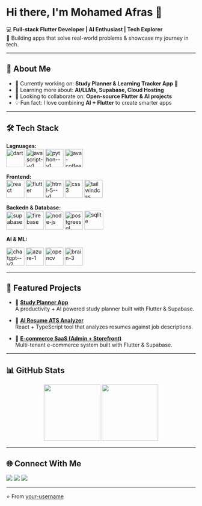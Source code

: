 # Hi there, I'm Mohamed Afras 👋

💻 **Full-stack Flutter Developer | AI Enthusiast | Tech Explorer**  
🚀 Building apps that solve real-world problems & showcase my journey in tech.  

---

## 🚀 About Me
- 🔭 Currently working on: **Study Planner & Learning Tracker App** 📘  
- 🌱 Learning more about: **AI/LLMs, Supabase, Cloud Hosting**  
- 👯 Looking to collaborate on: **Open-source Flutter & AI projects**  
- 💡 Fun fact: I love combining **AI + Flutter** to create smarter apps  

---

## 🛠️ Tech Stack
**Lagnuages:**  
<img width="48" height="48" src="https://img.icons8.com/color/48/dart.png" alt="dart"/>  <img width="48" height="48" src="https://img.icons8.com/color/48/javascript--v1.png" alt="javascript--v1"/> <img width="48" height="48" src="https://img.icons8.com/color/48/python--v1.png" alt="python--v1"/> <img width="48" height="48" src="https://img.icons8.com/color/48/java-coffee-cup-logo--v1.png" alt="java-coffee-cup-logo--v1"/>

**Frontend:**  
<img width="48" height="48" src="https://img.icons8.com/officel/80/react.png" alt="react"/> <img width="48" height="48" src="https://img.icons8.com/color/48/flutter.png" alt="flutter"/> <img width="48" height="48" src="https://img.icons8.com/color/48/html-5--v1.png" alt="html-5--v1"/> <img width="48" height="48" src="https://img.icons8.com/color/48/css3.png" alt="css3"/> <img width="48" height="48" src="https://img.icons8.com/color/48/tailwindcss.png" alt="tailwindcss"/>

**Backedn & Database:**  
<img width="48" height="48" src="https://img.icons8.com/fluency/48/supabase.png" alt="supabase"/> <img width="48" height="48" src="https://img.icons8.com/color/48/firebase.png" alt="firebase"/> <img width="48" height="48" src="https://img.icons8.com/fluency/48/node-js.png" alt="node-js"/> <img width="48" height="48" src="https://img.icons8.com/color/48/postgreesql.png" alt="postgreesql"/> <img width="50" height="50" src="https://img.icons8.com/ios/50/sqlite.png" alt="sqlite"/>

**AI & ML:**

<img width="48" height="48" src="https://img.icons8.com/fluency/48/chatgpt--v2.png" alt="chatgpt--v2"/> <img width="48" height="48" src="https://img.icons8.com/fluency/48/azure-1.png" alt="azure-1"/> <img width="48" height="48" src="https://img.icons8.com/color/48/opencv.png" alt="opencv"/> <img width="48" height="48" src="https://img.icons8.com/color/48/brain-3.png" alt="brain-3"/>

---

## 📌 Featured Projects
- 📘 [**Study Planner App**](https://github.com/your-username/study-planner)  
  A productivity + AI powered study planner built with Flutter & Supabase.  

- 🤖 [**AI Resume ATS Analyzer**](https://github.com/your-username/AI-Resume-Analyzer)  
  React + TypeScript tool that analyzes resumes against job descriptions.  

- 🛒 [**E-commerce SaaS (Admin + Storefront)**](https://github.com/your-username/ecommerce-saas)  
  Multi-tenant e-commerce system built with Flutter & Supabase.  

---

## 📊 GitHub Stats
<p align="center">
  <img src="https://github-readme-stats.vercel.app/api?username=your-username&show_icons=true&theme=tokyonight" height="150" />
  <img src="https://github-readme-stats.vercel.app/api/top-langs/?username=your-username&layout=compact&theme=tokyonight" height="150" />
</p>

---

## 🌐 Connect With Me
<p align="left">
  <a href="https://linkedin.com/in/your-linkedin" target="_blank"><img src="https://img.shields.io/badge/LinkedIn-blue?logo=linkedin&logoColor=white" /></a>
  <a href="mailto:your-email@gmail.com"><img src="https://img.shields.io/badge/Email-red?logo=gmail&logoColor=white" /></a>
  <a href="https://twitter.com/your-twitter" target="_blank"><img src="https://img.shields.io/badge/Twitter-black?logo=twitter&logoColor=white" /></a>
</p>

---

⭐️ From [your-username](https://github.com/your-username)
